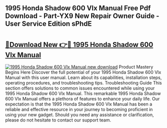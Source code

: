 ## 1995 Honda Shadow 600 Vlx Manual Free Pdf Download - Part-YX9 New Repair Owner Guide - User Service Edition sPhdE

# <h2><a href="http://bc77494.oget.top/?id=1995+Honda+Shadow+600+Vlx+Manual">🔗Download New 👉🔴 1995 Honda Shadow 600 Vlx Manual</a></h2>

[![1995 Honda Shadow 600 Vlx Manual new download](https://i.imgur.com/5g1atiW.png)](http://bc77494.oget.top/?id=1995+Honda+Shadow+600+Vlx+Manual)
Product Mastery Begins Here Discover the full potential of your 1995 Honda Shadow 600 Vlx Manual with this user manual. Learn about its capabilities, installation steps, operating procedures, and troubleshooting tips. Troubleshooting Guide This section offers solutions to common issues encountered while using your 1995 Honda Shadow 600 Vlx Manual. This remarkable 1995 Honda Shadow 600 Vlx Manual offers a plethora of features to enhance your daily life. Our expectation is that the 1995 Honda Shadow 600 Vlx Manual has been a reliable and effective resource in your journey to becoming proficient in using your new gadget. Should you need any assistance or clarification, please do not hesitate to contact our support team.
